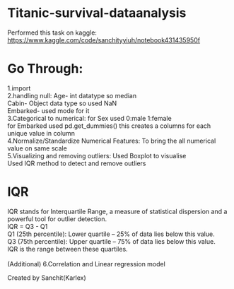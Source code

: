 # Titanic-survival-dataanalysis

Performed this task on kaggle: https://www.kaggle.com/code/sanchityyiuh/notebook431435950f
# Go Through:
1.import<br>
2.handling null: Age- int datatype so median<br>
                 Cabin- Object data type so used NaN<br>
                 Embarked- used mode for it<br>
3.Categorical to numerical: for Sex used 0:male 1:female<br>
                            for Embarked used pd.get_dummies() this creates a columns for each unique value in column <br>
4.Normalize/Standardize Numerical Features: To bring the all numerical value on same scale<br>
5.Visualizing and removing outliers: Used Boxplot to visualise<br>
                                     Used IQR method to detect and remove outliers<br>
# IQR 
IQR stands for Interquartile Range, a measure of statistical dispersion and a powerful tool for outlier detection.<br>
IQR = Q3 - Q1<br>
Q1 (25th percentile): Lower quartile – 25% of data lies below this value.<br>
Q3 (75th percentile): Upper quartile – 75% of data lies below this value.<br>
IQR is the range between these quartiles.<br>
<br>
(Additional) 6.Correlation and Linear regression model<br>

Created by Sanchit(Karlex)
